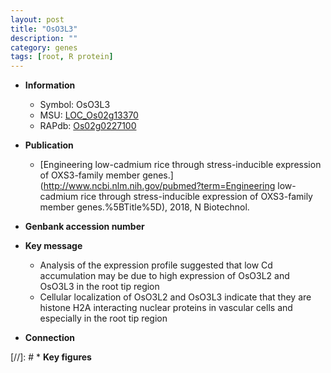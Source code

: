 ```yaml
---
layout: post
title: "OsO3L3"
description: ""
category: genes
tags: [root, R protein]
---
```


* **Information**  
    + Symbol: OsO3L3  
    + MSU: [LOC_Os02g13370](http://rice.plantbiology.msu.edu/cgi-bin/ORF_infopage.cgi?orf=LOC_Os02g13370)  
    + RAPdb: [Os02g0227100](http://rapdb.dna.affrc.go.jp/viewer/gbrowse_details/irgsp1?name=Os02g0227100)  

* **Publication**  
    + [Engineering low-cadmium rice through stress-inducible expression of OXS3-family member genes.](http://www.ncbi.nlm.nih.gov/pubmed?term=Engineering low-cadmium rice through stress-inducible expression of OXS3-family member genes.%5BTitle%5D), 2018, N Biotechnol.

* **Genbank accession number**  

* **Key message**  
    + Analysis of the expression profile suggested that low Cd accumulation may be due to high expression of OsO3L2 and OsO3L3 in the root tip region
    + Cellular localization of OsO3L2 and OsO3L3 indicate that they are histone H2A interacting nuclear proteins in vascular cells and especially in the root tip region

* **Connection**  

[//]: # * **Key figures**  


